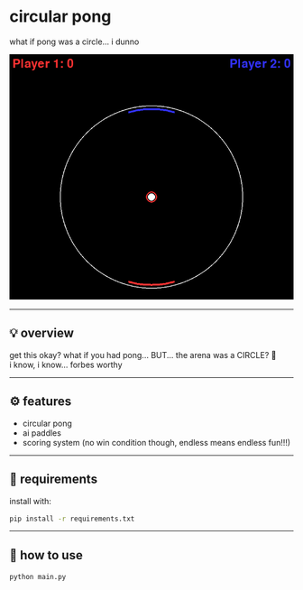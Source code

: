 # circular pong

what if pong was a circle... i dunno

![image](./__project_image__/image.png)

---

## 💡 overview

get this okay? what if you had pong... BUT... the arena was a CIRCLE? 🤯  
i know, i know... forbes worthy  

---

## ⚙️ features

- circular pong
- ai paddles
- scoring system (no win condition though, endless means endless fun!!!)

---

## 🧰 requirements

install with:

```bash
pip install -r requirements.txt
```

---

## 🚀 how to use

```bash
python main.py
```

